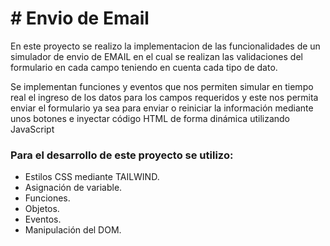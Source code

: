 # # Envio de Email

En este proyecto se realizo la implementacion de las funcionalidades de un simulador de envio de EMAIL en el cual se realizan las validaciones del formulario en cada campo teniendo en cuenta cada tipo de dato.


Se implementan funciones y eventos que nos permiten simular en tiempo real el ingreso de los datos para los campos requeridos y  este nos permita enviar el formulario ya sea para enviar o reiniciar la información mediante unos botones e inyectar código HTML de forma dinámica utilizando JavaScript
### Para el desarrollo de este proyecto se utilizo:

- Estilos CSS mediante TAILWIND.
- Asignación de variable.
- Funciones.
- Objetos.
- Eventos.
- Manipulación del DOM.
